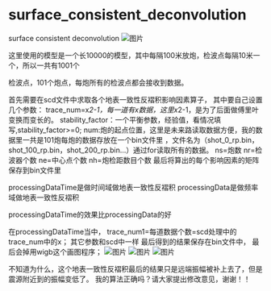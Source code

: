 # surface_consistent_deconvolution
surface consistent deconvolution
![图片](https://github.com/lushunkang/surface_consistent_deconvolution/assets/65398312/84e3a0dc-b03c-4f1b-98b3-106f9aabfb2e)

这里使用的模型是一个长10000的模型，其中每隔100米放炮，检波点每隔10米一个，所以一共有1001个

检波点，101个炮点，每炮所有的检波点都会接收到数据。

首先需要在scd文件中求取各个地表一致性反褶积影响因素算子，
其中要自己设置几个参数：
trace_num=x*2-1，每一道有x数据，这里x*2-1，是为了后面做傅里叶变换而变长的。
stability_factor：一个平衡参数，经验值，看情况填写,stability_factor>=0;
num:炮的起点位置，这里是未来路读取数据方便，我的数据里一共是101炮每炮的数据存放在一个bin文件里
，文件名为（shot_0_rp.bin，shot_100_rp.bin，shot_200_rp.bin...）通过for读取所有的数据。
ns=炮数
nr=检波器个数
ne=中心点个数
nh=炮检距数目个数
最后将算出的每个影响因素的矩阵保存到bin文件里

processingDataTime是做时间域做地表一致性反褶积
processingData是做频率域做地表一致性反褶积


processingDataTime的效果比processingData的好

在processingDataTime当中，
trace_num1=每道数据个数=scd处理中的trace_num中的x；
其它参数和scd中一样
最后得到的结果保存在bin文件中，
最后会掉用wigb这个画图程序；
![图片](https://github.com/lushunkang/surface_consistent_deconvolution/assets/65398312/2016e391-fd77-457d-b540-7b193198fc13)
![图片](https://github.com/lushunkang/surface_consistent_deconvolution/assets/65398312/0171e17f-1d7b-46e2-b625-5e90e73521d5)
![图片](https://github.com/lushunkang/surface_consistent_deconvolution/assets/65398312/a30dee86-7a4b-49fb-ae1b-38c29ac0bcb6)

不知道为什么，这个地表一致性反褶积最后的结果只是远端振幅被补上去了，但是震源附近到的振幅变低了。
我的算法正确吗？请大家提出修改意见，谢谢！！


